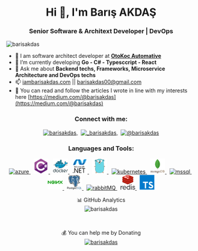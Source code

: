 <h1 align="center">Hi 👋, I'm Barış AKDAŞ</h1>
<h3 align="center">Senior Software & Architext Developer | DevOps</h3>

<p align="left"> <img src="https://komarev.com/ghpvc/?username=barisakdsas&label=Profile%20views&color=0e75b6&style=flat" alt="barisakdas" /> </p>

- :dart: I am software architect developer at **[OtoKoc Automative](https://www.otokoc.com.tr/)**
- 🔭 I’m currently developing **Go - C# - Typesccript - React**
- 💬 Ask me about **Backend techs, Frameworks, Microservice Architecture and DevOps techs**
- 📫 [iambarisakdas.com](http://iambarisakdas.com/) || <a href="mailto:barisakdas00@gmail.com"> </a> barisakdas00@gmail.com
- 📝 You can read and follow the articles I wrote in line with my interests here [https://medium.com/@barisakdas](https://medium.com/@barisakdas)

<h3 align="center">Connect with me:</h3>
<p align="center">

<a href="https://www.linkedin.com/in/barisakdas/" target="blank">
<img align="center" src="https://raw.githubusercontent.com/rahuldkjain/github-profile-readme-generator/master/src/images/icons/Social/linked-in-alt.svg" alt="barisakdas" height="30" width="40" />
</a>
&nbsp;
<a href="https://www.instagram.com/_barisakdas/" target="blank">
<img align="center" src="https://raw.githubusercontent.com/rahuldkjain/github-profile-readme-generator/master/src/images/icons/Social/instagram.svg" alt="_barisakdas" height="30" width="40" />
</a>
&nbsp;
<a href="https://medium.com/@barisakdas" target="blank">
<img align="center" src="https://raw.githubusercontent.com/rahuldkjain/github-profile-readme-generator/master/src/images/icons/Social/medium.svg" alt="@barisakdas" height="30" width="40" />
</a>
</p>

<h3 align="center">Languages and Tools:</h3>
<p align="center"> 

<a href="https://azure.microsoft.com/en-in/" target="_blank" rel="noreferrer"> 
<img src="https://www.vectorlogo.zone/logos/microsoft_azure/microsoft_azure-icon.svg" alt="azure" width="40" height="40"/> 
</a> 
&nbsp;
<a href="https://www.w3schools.com/cs/" target="_blank" rel="noreferrer"> 
<img src="https://raw.githubusercontent.com/devicons/devicon/master/icons/csharp/csharp-original.svg" alt="csharp" width="40" height="40"/> 
</a> 
&nbsp;
<a href="https://www.docker.com/" target="_blank" rel="noreferrer"> 
<img src="https://raw.githubusercontent.com/devicons/devicon/master/icons/docker/docker-original-wordmark.svg" alt="docker" width="40" height="40"/> 
</a> 
&nbsp;
<a href="https://dotnet.microsoft.com/" target="_blank" rel="noreferrer"> 
<img src="https://raw.githubusercontent.com/devicons/devicon/master/icons/dot-net/dot-net-original-wordmark.svg" alt="dotnet" width="40" height="40"/> 
</a> 
&nbsp;
<a href="https://golang.org" target="_blank" rel="noreferrer"> 
<img src="https://raw.githubusercontent.com/devicons/devicon/master/icons/go/go-original.svg" alt="go" width="40" height="40"/> 
</a> 
&nbsp;
<a href="https://kubernetes.io" target="_blank" rel="noreferrer"> 
<img src="https://www.vectorlogo.zone/logos/kubernetes/kubernetes-icon.svg" alt="kubernetes" width="40" height="40"/> 
</a> 
&nbsp;
<a href="https://www.mongodb.com/" target="_blank" rel="noreferrer"> 
<img src="https://raw.githubusercontent.com/devicons/devicon/master/icons/mongodb/mongodb-original-wordmark.svg" alt="mongodb" width="40" height="40"/> 
</a> 
&nbsp;
<a href="https://www.microsoft.com/en-us/sql-server" target="_blank" rel="noreferrer"> 
<img src="https://www.svgrepo.com/show/303229/microsoft-sql-server-logo.svg" alt="mssql" width="40" height="40"/> 
</a> 
&nbsp;
<a href="https://www.nginx.com" target="_blank" rel="noreferrer"> 
<img src="https://raw.githubusercontent.com/devicons/devicon/master/icons/nginx/nginx-original.svg" alt="nginx" width="40" height="40"/> 
</a> 
&nbsp;
<a href="https://www.postgresql.org" target="_blank" rel="noreferrer"> 
<img src="https://raw.githubusercontent.com/devicons/devicon/master/icons/postgresql/postgresql-original-wordmark.svg" alt="postgresql" width="40" height="40"/> 
</a> 
&nbsp;
<a href="https://www.rabbitmq.com" target="_blank" rel="noreferrer"> 
<img src="https://www.vectorlogo.zone/logos/rabbitmq/rabbitmq-icon.svg" alt="rabbitMQ" width="40" height="40"/> 
</a> 
&nbsp;
<a href="https://redis.io" target="_blank" rel="noreferrer"> 
<img src="https://raw.githubusercontent.com/devicons/devicon/master/icons/redis/redis-original-wordmark.svg" alt="redis" width="40" height="40"/> 
</a> 
&nbsp;
<a href="https://www.typescriptlang.org/" target="_blank" rel="noreferrer"> 
<img src="https://raw.githubusercontent.com/devicons/devicon/master/icons/typescript/typescript-original.svg" alt="typescript" width="40" height="40"/> 
</a> 

</p> 
<p align="center">
<span>📊 GitHub Analytics</span>
<br/>
<img align="center" src="https://github-readme-stats.vercel.app/api?username=barisakdas&show_icons=true&locale=en" alt="barisakdas" />
</p>
<br/>

<p align="center">
<span>💰 You can help me by Donating</span>
<br/>
<a href="https://buymeacoffee.com/barisakdas">
<img align="center" src="https://img.shields.io/badge/Buy%20Me%20a%20Coffee-ffdd00?style=for-the-badge&logo=buy-me-a-coffee&logoColor=black" alt="barisakdas" />
</a>
</p>